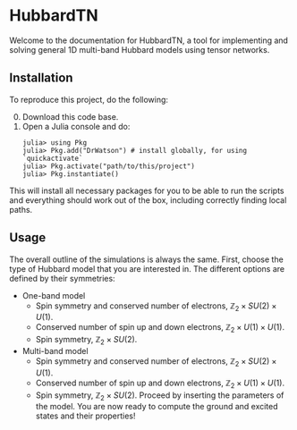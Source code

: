 # HubbardTN

Welcome to the documentation for HubbardTN, a tool for implementing and solving general 1D multi-band Hubbard models using tensor networks.

## Installation

To reproduce this project, do the following:

0. Download this code base.
1. Open a Julia console and do:
   ```
   julia> using Pkg
   julia> Pkg.add("DrWatson") # install globally, for using `quickactivate`
   julia> Pkg.activate("path/to/this/project")
   julia> Pkg.instantiate()
   ```

This will install all necessary packages for you to be able to run the scripts and
everything should work out of the box, including correctly finding local paths.

## Usage

The overall outline of the simulations is always the same. First, choose the type of Hubbard model that you are interested in. The different options are defined by their symmetries: 
- One-band model
    - Spin symmetry and conserved number of electrons, $\mathbb{Z}_2\times SU(2)\times U(1)$.
    - Conserved number of spin up and down electrons, $\mathbb{Z}_2\times U(1)\times U(1)$.
    - Spin symmetry, $\mathbb{Z}_2\times SU(2)$.
- Multi-band model
    - Spin symmetry and conserved number of electrons, $\mathbb{Z}_2\times SU(2)\times U(1)$.
    - Conserved number of spin up and down electrons, $\mathbb{Z}_2\times U(1)\times U(1)$.
    - Spin symmetry, $\mathbb{Z}_2\times SU(2)$.
Proceed by inserting the parameters of the model. You are now ready to compute the ground and excited states and their properties!